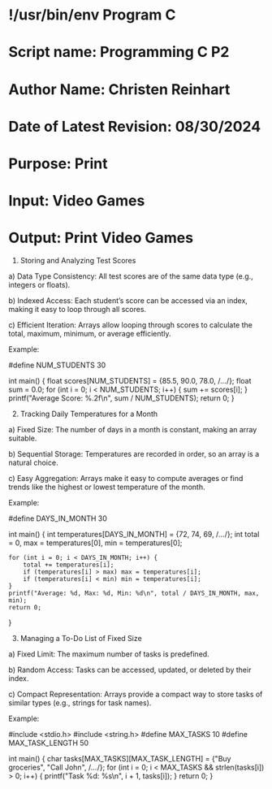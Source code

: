 # !/usr/bin/env Program C
# Script name: Programming C P2
# Author Name: Christen Reinhart
# Date of Latest Revision: 08/30/2024
# Purpose: Print
# Input: Video Games
# Output: Print Video Games

1. Storing and Analyzing Test Scores

a) Data Type Consistency: All test scores are of the same data type (e.g., integers or floats).

b) Indexed Access: Each student’s score can be accessed via an index, making it easy to loop through all scores.

c) Efficient Iteration: Arrays allow looping through scores to calculate the total, maximum, minimum, or average efficiently.

Example:

#define NUM_STUDENTS 30

int main() {
    float scores[NUM_STUDENTS] = {85.5, 90.0, 78.0, /*...*/};
    float sum = 0.0;
    for (int i = 0; i < NUM_STUDENTS; i++) {
        sum += scores[i];
    }
    printf("Average Score: %.2f\n", sum / NUM_STUDENTS);
    return 0;
}

2. Tracking Daily Temperatures for a Month

a) Fixed Size: The number of days in a month is constant, making an array suitable.

b) Sequential Storage: Temperatures are recorded in order, so an array is a natural choice.

c) Easy Aggregation: Arrays make it easy to compute averages or find trends like the highest or lowest temperature of the month.

Example:

#define DAYS_IN_MONTH 30

int main() {
    int temperatures[DAYS_IN_MONTH] = {72, 74, 69, /*...*/};
    int total = 0, max = temperatures[0], min = temperatures[0];

    for (int i = 0; i < DAYS_IN_MONTH; i++) {
        total += temperatures[i];
        if (temperatures[i] > max) max = temperatures[i];
        if (temperatures[i] < min) min = temperatures[i];
    }
    printf("Average: %d, Max: %d, Min: %d\n", total / DAYS_IN_MONTH, max, min);
    return 0;
}

3. Managing a To-Do List of Fixed Size

a) Fixed Limit: The maximum number of tasks is predefined.

b) Random Access: Tasks can be accessed, updated, or deleted by their index.

c) Compact Representation: Arrays provide a compact way to store tasks of similar types (e.g., strings for task names).

Example:

#include <stdio.h>
#include <string.h>
#define MAX_TASKS 10
#define MAX_TASK_LENGTH 50

int main() {
    char tasks[MAX_TASKS][MAX_TASK_LENGTH] = {"Buy groceries", "Call John", /*...*/};
    for (int i = 0; i < MAX_TASKS && strlen(tasks[i]) > 0; i++) {
        printf("Task %d: %s\n", i + 1, tasks[i]);
    }
    return 0;
}
